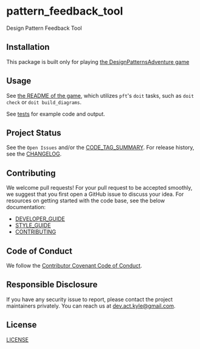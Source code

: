 # pattern_feedback_tool

Design Pattern Feedback Tool

## Installation

This package is built only for playing [the DesignPatternsAdventure game][dpa_game_link]

## Usage

See [the README of the game][dpa_game_link], which utilizes `pft`'s `doit` tasks, such as `doit check` or `doit build_diagrams`.

See [tests] for example code and output.

## Project Status

See the `Open Issues` and/or the [CODE_TAG_SUMMARY]. For release history, see the [CHANGELOG].

## Contributing

We welcome pull requests! For your pull request to be accepted smoothly, we suggest that you first open a GitHub issue to discuss your idea. For resources on getting started with the code base, see the below documentation:

- [DEVELOPER_GUIDE]
- [STYLE_GUIDE]
- [CONTRIBUTING]

## Code of Conduct

We follow the [Contributor Covenant Code of Conduct][contributor-covenant].

## Responsible Disclosure

If you have any security issue to report, please contact the project maintainers privately. You can reach us at [dev.act.kyle@gmail.com](mailto:dev.act.kyle@gmail.com).

## License

[LICENSE]

[changelog]: ./docs/CHANGELOG.md
[code_tag_summary]: ./docs/CODE_TAG_SUMMARY.md
[contributing]: ./docs/CONTRIBUTING.md
[contributor-covenant]: https://www.contributor-covenant.org
[developer_guide]: ./docs/DEVELOPER_GUIDE.md
[dpa_game_link]: https://github.com/DesignPatternsAdventure/community-rpg
[license]: https://github.com/DesignPatternsAdventure/pattern_feedback_tool/LICENSE
[style_guide]: ./docs/STYLE_GUIDE.md
[tests]: https://github.com/DesignPatternsAdventure/pattern_feedback_tool/tests
